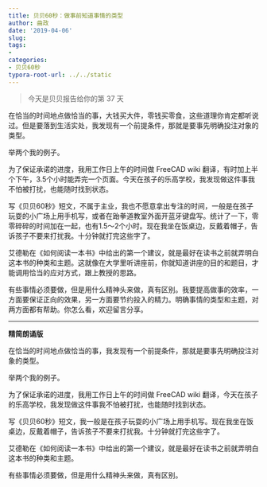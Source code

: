 ```yaml
---
title: 贝贝60秒：做事前知道事情的类型
author: 曲政
date: '2019-04-06'
slug: 
tags:
- 
categories:
- 贝贝60秒
typora-root-url: ../../static
---
```


>   今天是贝贝报告给你的第 37 天

在恰当的时间地点做恰当的事，大钱买大件，零钱买零食，这些道理你肯定都听说过。但是要落到生活实处，我发现有一个前提条件，那就是要事先明确投注对象的类型。

举两个我的例子。

为了保证承诺的进度，我用工作日上午的时间做 FreeCAD wiki 翻译，有时加上半个下午，3.5个小时能弄完一个页面。今天在孩子的乐高学校，我发现做这件事我不怕被打扰，也能随时找到状态。

写《贝贝60秒》短文，不属于主业，我也不愿意拿出专注的时间，一般是在孩子玩耍的小广场上用手机写，或者在跆拳道教室外面开蓝牙键盘写。统计了一下，零零碎碎的时间加在一起，也有1.5～2个小时。现在我坐在饭桌边，反戴着帽子，告诉孩子不要来打扰我。十分钟就打完这些字了。

艾德勒在《如何阅读一本书》中给出的第一个建议，就是最好在读书之前就弄明白这本书的种类和主题。这就像在大学里听讲座前，你就知道讲座的目的和题目，才能调用恰当的应对方式，跟上教授的思路。

有些事情必须要做，但是用什么精神头来做，真有区别。我要提高做事的效率，一方面要保证正向的效果，另一方面要节约投入的精力。明确事情的类型和主题，对两方面都有帮助。你怎么看，欢迎留言分享。

------

**精简朗诵版**

在恰当的时间地点做恰当的事，我发现有一个前提条件，那就是要事先明确投注对象的类型。

举两个我的例子。

为了保证承诺的进度，我用工作日上午的时间做 FreeCAD wiki 翻译，今天在孩子的乐高学校，我发现做这件事我不怕被打扰，也能随时找到状态。

写《贝贝60秒》短文，我一般是在孩子玩耍的小广场上用手机写。现在我坐在饭桌边，反戴着帽子，告诉孩子不要来打扰我。十分钟就打完这些字了。

艾德勒在《如何阅读一本书》中给出的第一个建议，就是最好在读书之前就弄明白这本书的种类和主题。

有些事情必须要做，但是用什么精神头来做，真有区别。


